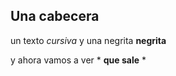 ## Una cabecera

un texto *cursiva* y una negrita **negrita**

y ahora vamos a ver * **que sale** * 
